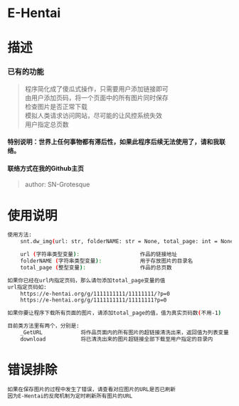 # E-Hentai

# 描述

### 已有的功能
> 程序简化成了傻瓜式操作，只需要用户添加链接即可<br>
> 由用户添加页码，将一个页面中的所有图片同时保存<br>
> 检查图片是否正常下载<br>
> 模拟人类请求访问网站，尽可能的让风控系统失效<br>
> 用户指定总页数

#### 特别说明：世界上任何事物都有滞后性，如果此程序后续无法使用了，请和我联络。
#### 联络方式在我的Github主页

> author: SN-Grotesque

# 使用说明

```bash
使用方法:
    snt.dw_img(url: str, folderNAME: str = None, total_page: int = None).download

    url (字符串类型变量):                   作品的链接地址
    folderNAME (字符串类型变量):            用于存放图片的目录名
    total_page (整型变量):                 作品的总页数

如果你已经在url内指定页码，那么请勿添加total_page变量的值
url指定页码如: 
    https://e-hentai.org/g/1111111111/11111111/?p=0
    https://e-hentai.org/g/1111111111/11111111?p=0

如果你要让程序下载所有页面的图片，请添加total_page的值，值为真实页码数(不用-1)

目前类方法里有两个，分别是:
    _GetURL            将作品页面内的所有图片的超链接清洗出来，返回值为列表变量
    download           将已清洗出来的图片超链接全部下载至用户指定的目录内
```

# 错误排除

```bash
如果在保存图片的过程中发生了错误，请查看对应图片的URL是否已刷新
因为E-Hentai的反爬机制为定时刷新所有图片的URL
```